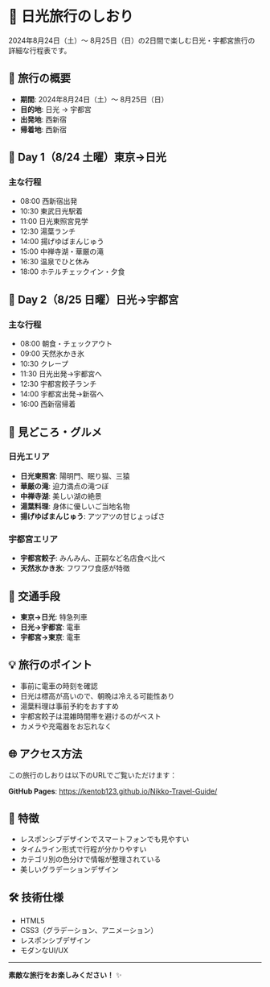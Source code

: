 # 🌅 日光旅行のしおり

2024年8月24日（土）〜 8月25日（日）の2日間で楽しむ日光・宇都宮旅行の詳細な行程表です。

## 📍 旅行の概要

- **期間**: 2024年8月24日（土）〜 8月25日（日）
- **目的地**: 日光 → 宇都宮
- **出発地**: 西新宿
- **帰着地**: 西新宿

## 🚉 Day 1（8/24 土曜）東京→日光

### 主な行程
- 08:00 西新宿出発
- 10:30 東武日光駅着
- 11:00 日光東照宮見学
- 12:30 湯葉ランチ
- 14:00 揚げゆばまんじゅう
- 15:00 中禅寺湖・華厳の滝
- 16:30 温泉でひと休み
- 18:00 ホテルチェックイン・夕食

## 🍧 Day 2（8/25 日曜）日光→宇都宮

### 主な行程
- 08:00 朝食・チェックアウト
- 09:00 天然氷かき氷
- 10:30 クレープ
- 11:30 日光出発→宇都宮へ
- 12:30 宇都宮餃子ランチ
- 14:00 宇都宮出発→新宿へ
- 16:00 西新宿帰着

## 🌟 見どころ・グルメ

### 日光エリア
- **日光東照宮**: 陽明門、眠り猫、三猿
- **華厳の滝**: 迫力満点の滝つぼ
- **中禅寺湖**: 美しい湖の絶景
- **湯葉料理**: 身体に優しいご当地名物
- **揚げゆばまんじゅう**: アツアツの甘じょっぱさ

### 宇都宮エリア
- **宇都宮餃子**: みんみん、正嗣など名店食べ比べ
- **天然氷かき氷**: フワフワ食感が特徴

## 🚄 交通手段

- **東京→日光**: 特急列車
- **日光→宇都宮**: 電車
- **宇都宮→東京**: 電車

## 💡 旅行のポイント

- 事前に電車の時刻を確認
- 日光は標高が高いので、朝晩は冷える可能性あり
- 湯葉料理は事前予約をおすすめ
- 宇都宮餃子は混雑時間帯を避けるのがベスト
- カメラや充電器をお忘れなく

## 🌐 アクセス方法

この旅行のしおりは以下のURLでご覧いただけます：

**GitHub Pages**: https://kentob123.github.io/Nikko-Travel-Guide/

## 📱 特徴

- レスポンシブデザインでスマートフォンでも見やすい
- タイムライン形式で行程が分かりやすい
- カテゴリ別の色分けで情報が整理されている
- 美しいグラデーションデザイン

## 🛠️ 技術仕様

- HTML5
- CSS3（グラデーション、アニメーション）
- レスポンシブデザイン
- モダンなUI/UX

---

**素敵な旅行をお楽しみください！** ✨
